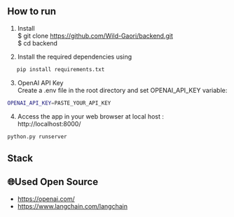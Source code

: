 

## How to run
1. Install</br>
$ git clone https://github.com/Wild-Gaori/backend.git</br>
$ cd backend

2. Install the required dependencies using</br>
```bash
   pip install requirements.txt
```

3. OpenAI API Key</br>
Create a .env file in the root directory and set OPENAI_API_KEY variable: </br>
```bash
OPENAI_API_KEY=PASTE_YOUR_API_KEY
```
4. Access the app in your web browser at local host : http://localhost:8000/
```bash
python.py runserver
```


## Stack


## 🌐Used Open Source
- https://openai.com/
- https://www.langchain.com/langchain
